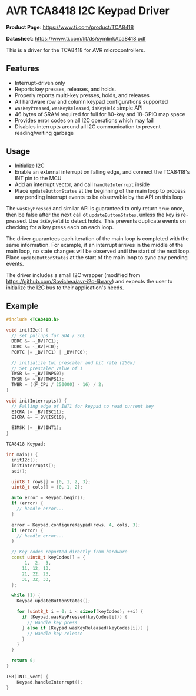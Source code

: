 # AVR TCA8418 I2C Keypad Driver

**Product Page**: https://www.ti.com/product/TCA8418

**Datasheet**: https://www.ti.com/lit/ds/symlink/tca8418.pdf

This is a driver for the TCA8418 for AVR microcontrollers.

## Features

- Interrupt-driven only
- Reports key presses, releases, and holds.
- Properly reports multi-key presses, holds, and releases
- All hardware row and column keypad configurations supported
- `wasKeyPressed`, `wasKeyReleased`, `isKeyHeld` simple API
- 46 bytes of SRAM required for full for 80-key and 18-GPIO map space
- Provides error codes on all I2C operations which may fail
- Disables interrupts around all I2C communication to prevent reading/writing garbage

## Usage

- Initialize I2C
- Enable an external interrupt on falling edge, and connect the TCA8418's INT pin to the MCU
- Add an interrupt vector, and call `handleInterrupt` inside
- Place `updateButtonStates` at the beginning of the main loop to process any pending interrupt events to be observable by the API on this loop

The `wasKeyPressed` and similar API is guaranteed to only return `true` once, then be false after the next call ot `updateButtonStates`, unless the key is re-pressed. Use `isKeyHeld` to detect holds. This prevents duplicate events on checking for a key press each on each loop.

The driver guarantees each iteration of the main loop is completed with the same information. For example, if an interrupt arrives in the middle of the main loop, no state changes will be observed until the start of the next loop. Place `updateButtonStates` at the start of the main loop to sync any pending events.

The driver includes a small I2C wrapper (modified from https://github.com/Sovichea/avr-i2c-library) and expects the user to initialize the I2C bus to their application's needs.

## Example

```cpp
#include <TCA8418.h>

void initI2c() {
  // set pullups for SDA / SCL
  DDRC &= ~_BV(PC1);
  DDRC &= ~_BV(PC0);
  PORTC |= _BV(PC1) | _BV(PC0);

  // initialize twi prescaler and bit rate (250k)
  // Set prescaler value of 1
  TWSR &= ~_BV(TWPS0);
  TWSR &= ~_BV(TWPS1);
  TWBR = ((F_CPU / 250000) - 16) / 2;
}

void initInterrupts() {
  // Falling edge of INT1 for keypad to read current key
  EICRA |= _BV(ISC11);
  EICRA &= ~_BV(ISC10);

  EIMSK |= _BV(INT1);
}

TCA8418 Keypad;

int main() {
  initI2c();
  initInterrupts();
  sei();

  uint8_t rows[] = {0, 1, 2, 3};
  uint8_t cols[] = {0, 1, 2};

  auto error = Keypad.begin();
  if (error) {
    // handle error...
  }

  error = Keypad.configureKeypad(rows, 4, cols, 3);
  if (error) {
    // handle error...
  }

  // Key codes reported directly from hardware
  const uint8_t keyCodes[] = {
       1,  2,  3,
      11, 12, 13,
      21, 22, 23,
      31, 32, 33,
  };

  while (1) {
    Keypad.updateButtonStates();

    for (uint8_t i = 0; i < sizeof(keyCodes); ++i) {
      if (Keypad.wasKeyPressed(keyCodes[i])) {
        // Handle key press
      } else if (Keypad.wasKeyReleased(keyCodes[i])) {
        // Handle key release
      }
    }
  }

  return 0;
}

ISR(INT1_vect) {
    Keypad.handleInterrupt();
}

```
